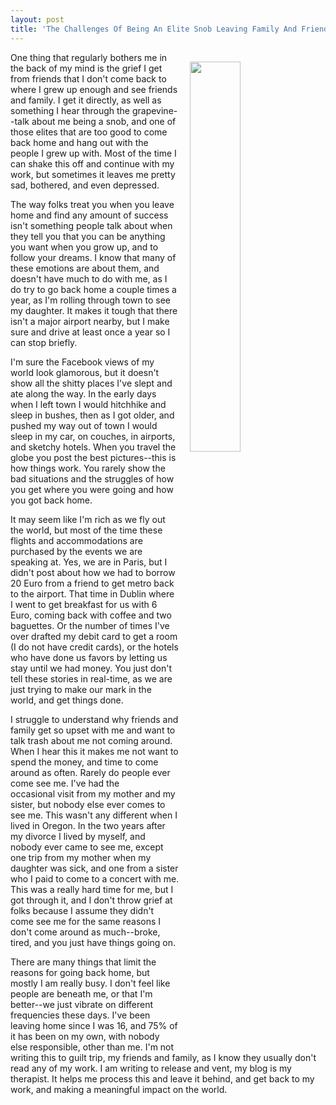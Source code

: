 ```yaml
---
layout: post
title: 'The Challenges Of Being An Elite Snob Leaving Family And Friends Behind'
---
```

<p><img style="padding: 15px;" src="http://kinlane-productions.s3.amazonaws.com/api_evangelist_site/blog/glueco_kinlane_1.jpg" alt="" width="40%" align="right" /></p>
<p>One thing that regularly bothers me in the back of my mind is the grief I get from friends that I don't come back to where I grew up enough and see friends and family. I get it directly, as well as something I hear through the grapevine--talk about me being a snob, and one of those elites that are too good to come back home and hang out with the people I grew up with. Most of the time I can shake this off and continue with my work, but sometimes it leaves me pretty sad, bothered, and even depressed.</p>
<p>The way folks treat you when you leave home and find any amount of success isn't something people talk about when they tell you that you can be anything you want when you grow up, and to follow your dreams. I know that many of these emotions are about them, and doesn't have much to do with me, as I do try to go back home a couple times a year, as I'm rolling through town to see my daughter. It makes it tough that there isn't a major airport nearby, but I make sure and drive at least once a year so I can stop briefly.</p>
<p>I'm sure the Facebook views of my world look glamorous, but it doesn't show all the shitty places I've slept and ate along the way. In the early days when I left town I would hitchhike and sleep in bushes, then as I got older, and pushed my way out of town I would sleep in my car, on couches, in airports, and sketchy hotels. When you travel the globe you post the best pictures--this is how things work. You rarely show the bad situations&nbsp;and the struggles of how you get where you were going and how you got back home.</p>
<p>It may seem like I'm rich as we fly out the world, but most of the time these flights and accommodations are purchased by the events we are speaking at. Yes, we are in Paris, but I didn't post about how we had to borrow 20 Euro from a friend to get metro back to the airport. That time in Dublin where I went to get breakfast for us with 6 Euro, coming back with coffee and two baguettes. Or the number of times I've over drafted my debit card to get a room (I do not have credit cards), or the hotels who have done us favors by letting us stay until we had money. You just don't tell these stories in real-time, as we are just trying to make our mark in the world, and get things done.</p>
<p>I struggle to understand why friends and family get so upset with me and want to talk trash about me not coming around. When I hear this it makes me not want to spend the money, and time to come around as often. Rarely do people ever come see me. I've had the occasional&nbsp;visit from my mother and my sister, but nobody else ever comes to see me. This wasn't any different when I lived in Oregon. In the two years after my divorce I lived by myself, and nobody ever came to see me, except one trip from my mother when my daughter was sick, and one from a sister who I paid to come to a concert with me. This was a really hard time for me, but I got through it, and I don't throw grief at folks because I assume they didn't come see me for the same reasons I don't come around as much--broke, tired, and you just have things going on.</p>
<p>There are many things that limit the reasons for going back home, but mostly I am really busy. I don't feel like people are beneath me, or that I'm better--we just vibrate on different frequencies these days. I've been leaving home since I was 16, and 75% of it has been on my own, with nobody else responsible, other than me. I'm not writing this to guilt trip, my friends and family, as I know they usually don't read any of my work. I am writing to release and vent, my blog&nbsp;is my therapist. It helps me process this and leave it behind, and get back to my work, and making a meaningful impact on the world.</p>